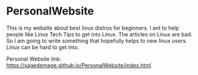 # PersonalWebsite
This is my website about best linux distros for beginners. I ant to help people like Linus Tech Tips to get into Linux. The articles on Linux are bad. 
So I am going to write something that hopefully helps to new linux users. Linux can be hard to get into. 

Personal Website link: https://sagedemage.github.io/PersonalWebsite/index.html
